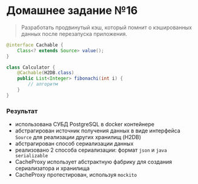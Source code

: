 # Домашнее задание №16
> Разработать продвинутый кэш, который помнит о кэшированных данных после перезапуска приложения.

```java
@interface Cachable {
    Class<? extends Source> value();
}

class Calculator {
    @Cachable(H2DB.class)
    public List<Integer> fibonachi(int i) {
        // алгоритм
    }
}
```

### Результат
- использована СУБД PostgreSQL в docker контейнере
- абстрагирован источник получения данных в виде интерфейса `Source` для реализации других хранилищ (H2DB) 
- абстрагирован способ сериализации данных
- реализовано 2 способа сериализации: формат `json` и `java serializable`
- CacheProxy использует абстрактную фабрику для создания сериализатора и хранилища
- CacheProxy протестирован, используя `mockito`